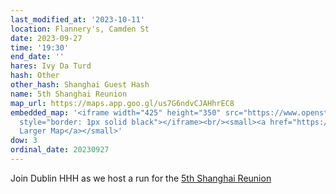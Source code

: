 ```yaml
---
last_modified_at: '2023-10-11'
location: Flannery's, Camden St
date: 2023-09-27
time: '19:30'
end_date: ''
hares: Ivy Da Turd
hash: Other
other_hash: Shanghai Guest Hash
name: 5th Shanghai Reunion
map_url: https://maps.app.goo.gl/us7G6ndvCJAHhrEC8
embedded_map: '<iframe width="425" height="350" src="https://www.openstreetmap.org/export/embed.html?bbox=-6.266656816005708%2C53.33546828976816%2C-6.2642240524292%2C53.33676398389425&amp;layer=mapnik&amp;marker=53.33611614175147%2C-6.265440434217453"
  style="border: 1px solid black"></iframe><br/><small><a href="https://www.openstreetmap.org/?mlat=53.33612&amp;mlon=-6.26544#map=19/53.33612/-6.26544">View
  Larger Map</a></small>'
dow: 3
ordinal_date: 20230927
---
```

J﻿oin Dublin HHH as we host a run for the [5th Shanghai Reunion](https://shanghaireunion.wordpress.com/)
